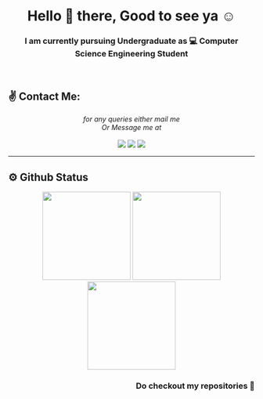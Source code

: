 <h1 align="center">Hello 👋 there, Good to see ya ☺  </h1>

<h3 align="center" > I am currently pursuing Undergraduate as 💻 Computer Science Engineering Student</h3>
<!--
## 🕵️‍♂️ About Me:
-->
<!--
- :hourglass_flowing_sand: Exploring various technologies and finding real time solutions
- :rocket: Always ready to solve challenges and develop new things
- :dart: Explore :fire: and Explode :bomb: with knowledge and implement to gain the experience
- :zap: passion for creating and collaborating on projects and dedicated to being a supportive mentor to my team members
  -->
<br>

## ✌ Contact Me:
<!--
In order to reach me out 🚀 
<hr>
-->
<p align="center">
   <i>for any queries either mail me</i>
   <br>
   <i>Or Message me at </i>
   <br>
<br>
<!-- <a target="_blank" href="https://thomasgeorgethomas.com/"><img src="https://img.shields.io/badge/-WEB-FF4088?style=for-the-badge&logo=Hugo&logoColor=white"></img></a>	 -->
<a target="_blank" href="https://www.linkedin.com/in/thomasgeorgethomas"><img src="https://img.shields.io/badge/-LinkedIn-0077B5?style=for-the-badge&logo=Linkedin&logoColor=white"></img></a>
<a target="_blank" href="mailto:thomasgeorgethomas@gmail.com"><img src="https://img.shields.io/badge/-Gmail-D14836?style=for-the-badge&logo=Gmail&logoColor=white"></img></a>
<!-- <a target="_blank" href="https://public.tableau.com/app/profile/thomas.george.thomas"><img src="https://img.shields.io/badge/-Tableau-E97627?style=for-the-badge&logo=Tableau&logoColor=white"></img></a>
<a target="_blank" href="https://medium.com/@thomas-george-thomas"><img src="https://img.shields.io/badge/-Medium-12100E?style=for-the-badge&logo=Medium&logoColor=white"></img></a> -->
<a target="_blank" href="https://twitter.com/Thomas_George_T"><img src="https://img.shields.io/badge/-Twitter-1DA1F2?style=for-the-badge&logo=Twitter&logoColor=white"></img></a>

<br>
</p>


<hr>





<!--
## 🛠 Teck Stacks

<h3 align="Center">  
 Love to 😍 solve and code solutions in<br>

 <img  src="https://user-images.githubusercontent.com/25181517/117201156-9a724800-adec-11eb-9a9d-3cd0f67da4bc.png" width="90" height="90">  
 
</h3>


   <h3 align="Center">
🎯 Other programming languages that I have worked on are: 
   <br><br>
    <img  src="https://user-images.githubusercontent.com/25181517/192106070-46255bcf-65e6-4c6b-a296-bf8d0d8fb2a7.png" width="50" height="50">
   <img  src="https://user-images.githubusercontent.com/25181517/121405384-444d7300-c95d-11eb-959f-913020d3bf90.png" width="50" height="50"> 
    <img  src="https://user-images.githubusercontent.com/25181517/183423507-c056a6f9-1ba8-4312-a350-19bcbc5a8697.png" width="50" height="50">  
    <img  src="https://user-images.githubusercontent.com/25181517/117269608-b7dcfb80-ae58-11eb-8e66-6cc8753553f0.png" width="50" height="50"> 
   </div>
   <br><br>
   <div alighn="Center">🎯 Databases I have worked on are:
   <br><br>
    <img  src="https://user-images.githubusercontent.com/25181517/183896128-ec99105a-ec1a-4d85-b08b-1aa1620b2046.png" width="50" height="50"> 
   <img  src="https://user-images.githubusercontent.com/25181517/182884177-d48a8579-2cd0-447a-b9a6-ffc7cb02560e.png" width="50" height="50">
  </h3>
   
   <h3 align="Center">
 🎯 Being using the following technologies for full stach development:
   <br><br>
    <img  src="https://user-images.githubusercontent.com/25181517/183897015-94a058a6-b86e-4e42-a37f-bf92061753e5.png" width="50" height="50">
   <img  src="https://user-images.githubusercontent.com/25181517/183568594-85e280a7-0d7e-4d1a-9028-c8c2209e073c.png" width="50" height="50">
   <img  src="https://user-images.githubusercontent.com/25181517/183859966-a3462d8d-1bc7-4880-b353-e2cbed900ed6.png" width="50" height="50">
   <br>
   And some of the package managers include:
   <br><br>
   <img  src="https://user-images.githubusercontent.com/25181517/121401671-49102800-c959-11eb-9f6f-74d49a5e1774.png" width="50" height="50">
   <img  src="https://user-images.githubusercontent.com/25181517/183049794-a3dfaddd-22ee-4ffe-b0b4-549ccd4879f9.png" width="50" height="50">
   <br>
   For API Testing:
   <br><br>
   <img src="https://user-images.githubusercontent.com/25181517/192109061-e138ca71-337c-4019-8d42-4792fdaa7128.png" width="50" height="50"/>
     &nbsp;&nbsp;To build on : &nbsp;&nbsp; <img src="https://user-images.githubusercontent.com/25181517/192107858-fe19f043-c502-4009-8c47-476fc89718ad.png" width="50" height="50"> 
   </h3>
   
   <h3 align="Center">
   🎯 Exploring and upgrading myself in latest technologies like:<br><br>
   <img  src="https://user-images.githubusercontent.com/25181517/223639822-2a01e63a-a7f9-4a39-8930-61431541bc06.png" width="50" height="50"> 
    <img  src="https://user-images.githubusercontent.com/25181517/183914128-3fc88b4a-4ac1-40e6-9443-9a30182379b7.png" width="50" height="50">
   <br>
   🎯 Used bellow technologies for the Game development
   <br><br>
   <img  src="https://user-images.githubusercontent.com/25181517/193427941-9437dbbe-376f-40dc-9573-0ef5c02a26a7.png" width="50" height="50">
    <img  src="https://user-images.githubusercontent.com/25181517/121405384-444d7300-c95d-11eb-959f-913020d3bf90.png" width="50" height="50"> 
<h3>
   <h3 align="Center">
      🎯 Operating Systems that I have explored on:
      <br><br>
      <img  src="https://user-images.githubusercontent.com/25181517/186885787-4011a347-1f68-472c-bf8b-31ed1bb4f8ce.png" width="50" height="50">
      <img  src="https://user-images.githubusercontent.com/25181517/186884153-99edc188-e4aa-4c84-91b0-e2df260ebc33.png" width="50" height="50">
      <h3>


<h3 align="Center">
🎯 Some of the IDE that I recommend are:
 <img  src="https://user-images.githubusercontent.com/25181517/192108891-d86b6220-e232-423a-bf5f-90903e6887c3.png" width="50" height="50">  



 <img  src="https://user-images.githubusercontent.com/25181517/192108890-200809d1-439c-4e23-90d3-b090cf9a4eea.png" width="50" height="50">  
 
   <img  src="https://user-images.githubusercontent.com/25181517/192108889-232b3431-a585-4b36-a62d-9078bd3641d9.png" width="50" height="50">  
  </h3>
   <h3 align="right">
   But be careful with this <a href="#">
 <img  src="https://user-images.githubusercontent.com/25181517/192108895-20dc3343-43e3-4a54-a90e-13a4abbc57b9.png" width="50" height="50">  
 </a>
   it eats RAM 😁 a lot</h3>
   </h3>



<hr>
-->
## ⚙ Github Status  

   <p align="center">

  <img height="180em" src="https://github-readme-stats-eight-theta.vercel.app/api?username=manishgowdans2&show_icons=true&theme=algolia&include_all_commits=true&count_private=true"/>
  <img height="180em" src="https://github-readme-stats-eight-theta.vercel.app/api/top-langs/?username=manishgowdans2&layout=compact&langs_count=8&theme=algolia"/>
      <br>
      <img height="180em" src="https://github-profile-trophy.vercel.app/?username=manishgowdans2&theme=algolia"/>

</p>

<!-- ![Stats](https://github-readme-stats.vercel.app/api/top-langs/?username=manishgowdans2&layout=compact&langs_count=8&theme=algolia)   
![Stats](https://github-readme-stats.vercel.app/api?username=manishgowdans2&show_icons=true&theme=radical) -->

<!--  https://github.com/marwin1991/profile-technology-icons/blob/main/README.md#-python -->
   <h3 align="right"> Do checkout my repositories 🤗 </h3>   
